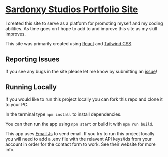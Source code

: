# [Sardonxy Studios Portfolio Site](www.sardonyx-studios.com)
I created this site to serve as a platform for promoting myself and my coding abilities. As time goes on I hope to add to and improve this site as my skill improves.

This site was primarily created using [React](https://react.dev/) and [Tailwind CSS](https://tailwindcss.com/).

## Reporting Issues
If you see any bugs in the site please let me know by submitting an [issue](https://github.com/Zakalvve/sardonyxstudios/issues)!

## Running Locally

If you would like to run this project locally you can fork this repo and clone it to your PC. 

In the terminal type `npm install` to install dependencies.

You can then run the app using `npm start` or build it with `npm run build`.

This app uses [Email Js](https://www.emailjs.com/) to send email. If you try to run this project locally you will need to add a .env file with the relavent API keys/ids from your account in order for the contact form to work. See their website for more info.

